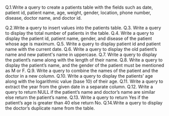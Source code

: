 Q.1.Write a query to create a patients table with the fields such as date, patient id, patient name, age, weight, gender, location, phone number, disease, doctor name, and doctor id.

Q.2.Write a query to insert values into the patients table.
Q.3. Write a query to display the total number of patients in the table.
Q.4. Write a query to display the patient id, patient name, gender, and disease of the patient whose age is maximum.
Q.5. Write a query to display patient id and patient name with the current date.
Q.6. Write a query to display the old patient’s name and new patient's name in uppercase.
Q.7. Write a query to display the patient’s name along with the length of their name.
Q.8. Write a query to display the patient’s name, and the gender of the patient must be mentioned as M or F.
Q.9. Write a query to combine the names of the patient and the doctor in a new column. 
Q.10. Write a query to display the patients’ age along with the logarithmic value (base 10) of their age.
Q.11. Write a query to extract the year from the given date in a separate column.
Q.12. Write a query to return NULL if the patient’s name and doctor’s name are similar else return the patient’s name.
Q.13. Write a query to return Yes if the patient’s age is greater than 40 else return No.
Q.14.Write a query to display the doctor’s duplicate name from the table.
